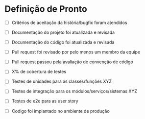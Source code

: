 # Definição de Pronto

- [ ] Critérios de aceitação da história/bugfix foram atendidos
- [ ] Documentação do projeto foi atualizada e revisada
- [ ] Documentação do código foi atualizada e revisada
- [ ] Pull request foi revisado por pelo menos um membro da equipe
- [ ] Pull request passou pela avaliação de convenção de código
- [ ] X% de cobertura de testes
- [ ] Testes de unidades para as classes/funções XYZ 
- [ ] Testes de integração para os módulos/serviços/sistemas XYZ
- [ ] Testes de e2e para as user story
- [ ] Codigo foi implantado no ambiente de produção

